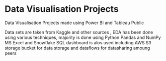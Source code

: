 <h1>Data Visualisation Projects</h1>
<p>Data Visualisation Projects made using Power BI and Tableau Public </p>
<p>Data sets are taken from Kaggle and other sources , EDA has been done using various techniques, majority is done using Python Pandas and NumPy<br>MS Excel and Snowflake SQL dashboard is alos used including AWS S3 storage bucket for data storage and dataflows for datasharing amoung peers</p>
